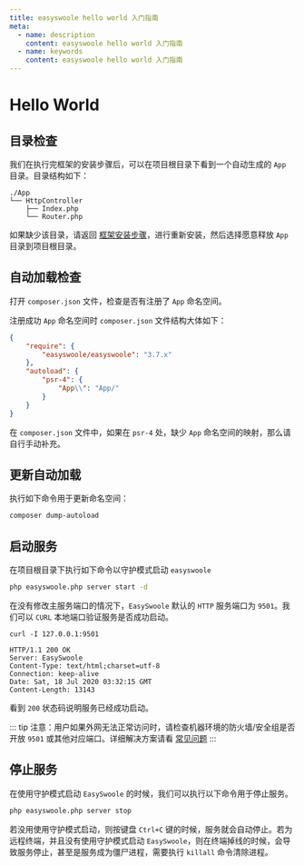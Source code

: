 ```yaml
---
title: easyswoole hello world 入门指南
meta:
  - name: description
    content: easyswoole hello world 入门指南
  - name: keywords
    content: easyswoole hello world 入门指南
---
```


# Hello World
## 目录检查

我们在执行完框架的安装步骤后，可以在项目根目录下看到一个自动生成的 `App` 目录。目录结构如下：

```
./App
└── HttpController
    ├── Index.php
    └── Router.php
```

如果缺少该目录，请返回 [框架安装步骤](/QuickStart/install.md)，进行重新安装，然后选择愿意释放 `App` 目录到项目根目录。

## 自动加载检查
打开 ```composer.json``` 文件，检查是否有注册了 ```App``` 命名空间。

注册成功 ```App``` 命名空间时 `composer.json` 文件结构大体如下：

```json
{
    "require": {
        "easyswoole/easyswoole": "3.7.x"
    },
    "autoload": {
        "psr-4": {
            "App\\": "App/"
        }
    }
}
```

在 ```composer.json``` 文件中，如果在 ```psr-4``` 处，缺少 ```App``` 命名空间的映射，那么请自行手动补充。

## 更新自动加载
执行如下命令用于更新命名空间：

```bash
composer dump-autoload
```

## 启动服务
在项目根目录下执行如下命令以守护模式启动 `easyswoole`

```bash
php easyswoole.php server start -d
```

在没有修改主服务端口的情况下，`EasySwoole` 默认的 `HTTP` 服务端口为 `9501`。我们可以 `CURL` 本地端口验证服务是否成功启动。

```
curl -I 127.0.0.1:9501

HTTP/1.1 200 OK
Server: EasySwoole
Content-Type: text/html;charset=utf-8
Connection: keep-alive
Date: Sat, 18 Jul 2020 03:32:15 GMT
Content-Length: 13143
```

看到 `200` 状态码说明服务已经成功启动。

::: tip
  注意：用户如果外网无法正常访问时，请检查机器环境的防火墙/安全组是否开放 `9501` 或其他对应端口。详细解决方案请看 [常见问题](/QuickStart/problem.md)
:::

## 停止服务
在使用守护模式启动 `EasySwoole` 的时候，我们可以执行以下命令用于停止服务。

```bash
php easyswoole.php server stop
```

若没用使用守护模式启动，则按键盘 ```Ctrl+C``` 键的时候，服务就会自动停止。若为远程终端，并且没有使用守护模式启动 `EasySwoole`，则在终端掉线的时候，会导致服务停止，甚至是服务成为僵尸进程，需要执行 ```killall``` 命令清除进程。

